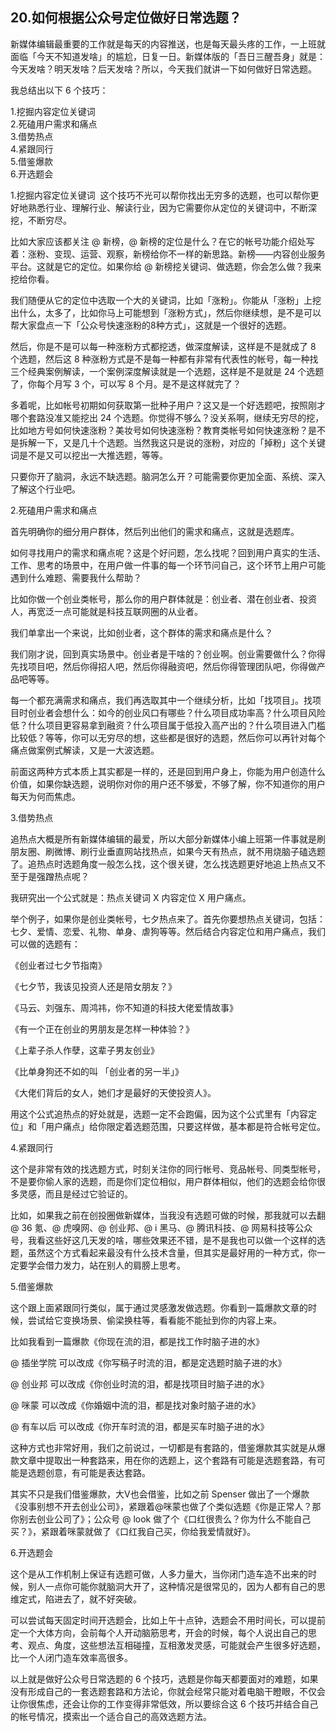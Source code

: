 ## 20.如何根据公众号定位做好日常选题？
新媒体编辑最重要的工作就是每天的内容推送，也是每天最头疼的工作，一上班就面临「今天不知道发啥」的尴尬，日复一日。新媒体版的「吾日三醒吾身」就是：今天发啥？明天发啥？后天发啥？所以，今天我们就讲一下如何做好日常选题。 


我总结出以下 6 个技巧：


1.挖掘内容定位关键词  
2.死磕用户需求和痛点  
3.借势热点  
4.紧跟同行  
5.借鉴爆款  
6.开选题会 


1.挖掘内容定位关键词 
这个技巧不光可以帮你找出无穷多的选题，也可以帮你更好地熟悉行业、理解行业、解读行业，因为它需要你从定位的关键词中，不断深挖，不断穷尽。


比如大家应该都关注 @ 新榜，@ 新榜的定位是什么？在它的帐号功能介绍处写着：涨粉、变现、运营、观察，新榜给你不一样的新思路。新榜——内容创业服务平台。这就是它的定位。如果你给 @ 新榜挖关键词、做选题，你会怎么做？我来挖给你看。


我们随便从它的定位中选取一个大的关键词，比如「涨粉」。你能从「涨粉」上挖出什么，太多了，比如你马上可能想到「涨粉方式」，然后你继续想，是不是可以帮大家盘点一下「公众号快速涨粉的8种方式」，这就是一个很好的选题。


然后，你是不是可以每一种涨粉方式都挖透，做深度解读，这样是不是就成了 8 个选题，然后这 8 种涨粉方式是不是每一种都有非常有代表性的帐号，每一种找三个经典案例解读，一个案例深度解读就是一个选题，这样是不是就是 24 个选题了，你每个月写 3 个，可以写 8 个月。是不是这样就完了？


多着呢，比如帐号初期如何获取第一批种子用户？这又是一个好选题吧，按照刚才哪个套路没准又能挖出 24 个选题。你觉得不够么？没关系啊，继续无穷尽的挖，比如地方号如何快速涨粉？美妆号如何快速涨粉？教育类帐号如何快速涨粉？是不是拆解一下，又是几十个选题。当然我这只是说的涨粉，对应的「掉粉」这个关键词是不是又可以挖出一大推选题，等等。


只要你开了脑洞，永远不缺选题。脑洞怎么开？可能需要你更加全面、系统、深入了解这个行业吧。


2.死磕用户需求和痛点


首先明确你的细分用户群体，然后列出他们的需求和痛点，这就是选题库。


如何寻找用户的需求和痛点呢？这是个好问题，怎么找呢？回到用户真实的生活、工作、思考的场景中，在用户做一件事的每一个环节问自己，这个环节上用户可能遇到什么难题、需要我什么帮助？


比如你做一个创业类帐号，那么你的用户群体就是：创业者、潜在创业者、投资人，再宽泛一点可能就是科技互联网圈的从业者。


我们单拿出一个来说，比如创业者，这个群体的需求和痛点是什么？


我们刚才说，回到真实场景中。创业者是干啥的？创业啊。创业需要做什么？你得先找项目吧，然后你得招人吧，然后你得融资吧，然后你得管理团队吧，你得做产品吧等等。


每一个都充满需求和痛点，我们再选取其中一个继续分析，比如「找项目」。找项目时创业者会想什么：如今的创业风口有哪些？什么项目成功率高？什么项目风险低？什么项目更容易拿到融资？什么项目属于低投入高产出的？什么项目进入门槛比较低？等等，你可以无穷尽的想，这些都是很好的选题，然后你可以再针对每个痛点做案例式解读，又是一大波选题。


前面这两种方式本质上其实都是一样的，还是回到用户身上，你能为用户创造什么价值，如果你缺选题，说明你对你的用户还不够爱，不够了解，你不知道你的用户每天为何而焦虑。


3.借势热点


追热点大概是所有新媒体编辑的最爱，所以大部分新媒体小编上班第一件事就是刷朋友圈、刷微博、刷行业垂直网站找热点，如果今天有热点，就不用烧脑子磕选题了。追热点时选题角度一般怎么找，这个很关键，怎么找选题更好地追上热点又不至于是强蹭热点呢？


我研究出一个公式就是：热点关键词 X 内容定位 X 用户痛点。


举个例子，如果你是创业类帐号，七夕热点来了。首先你要想热点关键词，包括：七夕、爱情、恋爱、礼物、单身、虐狗等等。然后结合内容定位和用户痛点，我们可以做的选题有：


《创业者过七夕节指南》


《七夕节，我该见投资人还是陪女朋友？》 


《马云、刘强东、周鸿祎，你不知道的科技大佬爱情故事》


《有一个正在创业的男朋友是怎样一种体验？》


《上辈子杀人作孽，这辈子男友创业》


《比单身狗还不如的叫 「创业者的另一半」》


《大佬们背后的女人，她们才是最好的天使投资人》。


用这个公式追热点的好处就是，选题一定不会跑偏，因为这个公式里有「内容定位」和「用户痛点」给你限定着选题范围，只要这样做，基本都是符合帐号定位。


4.紧跟同行


这个是非常有效的找选题方式，时刻关注你的同行帐号、竞品帐号、同类型帐号，不是要你偷人家的选题，而是你们定位相似，用户群体相似，他们的选题会给你很多灵感，而且是经过它验证的。


比如，如果我之前在创投圈做新媒体，当我没有选题可做的时候，那我就可以去翻 @ 36 氪、@ 虎嗅网、@ 创业邦、@ i 黑马、@ 腾讯科技、@ 网易科技等公众号，我看这些好这几天发的啥，哪些效果还不错，是不是我也可以做一个这样的选题，虽然这个方式看起来最没有什么技术含量，但其实是最好用的一种方式，你一定要学会借力发力，站在别人的肩膀上思考。


5.借鉴爆款


这个跟上面紧跟同行类似，属于通过灵感激发做选题。你看到一篇爆款文章的时候，尝试给它变换场景、偷梁换柱等，看看能不能扯到你的内容上来。


比如我看到一篇爆款《你现在流的泪，都是找工作时脑子进的水》 


@ 插坐学院 可以改成《你写稿子时流的泪，都是定选题时脑子进的水》


@ 创业邦 可以改成《你创业时流的泪，都是找项目时脑子进的水》


@ 咪蒙 可以改成《你婚姻中流的泪，都是找对象时脑子进的水》 


@ 有车以后 可以改成《你开车时流的泪，都是买车时脑子进的水》


这种方式也非常好用，我们之前说过，一切都是有套路的，借鉴爆款其实就是从爆款文章中提取出一种套路来，用在你的选题上，这个套路有可能是选题套路，有可能是选题创意，有可能是表达套路。


其实不只是我们借鉴爆款，大V也会借鉴，比如之前 Spenser 做出了一个爆款《没事别想不开去创业公司》，紧跟着@咪蒙也做了个类似选题《你是正常人？那你别去创业公司了》；公众号 @ look 做了个《口红很贵么？你为什么不能自己买？》，紧跟着咪蒙就做了《口红我自己买，你给我爱情就好》。


6.开选题会


这个是从工作机制上保证有选题可做，人多力量大，当你闭门造车造不出来的时候，别人一点你可能你就脑洞大开了，这种情况是很常见的，因为人都有自己的思维定式，陷进去了，就不好突破。 


可以尝试每天固定时间开选题会，比如上午十点钟，选题会不用时间长，可以提前定一个大体方向，会前每个人开动脑筋思考，开会的时候，每个人说出自己的思考、观点、角度，这些想法互相碰撞，互相激发灵感，可能就会产生很多好选题，比一个人闭门造车效率高很多。


以上就是做好公众号日常选题的 6 个技巧，选题是你每天都要面对的难题，如果没有形成自己的一套选题套路和方法论，你就会经常只能对着电脑干瞪眼，不仅会让你很焦虑，还会让你的工作变得非常低效，所以要综合这 6 个技巧并结合自己的帐号情况，摸索出一个适合自己的高效选题方法。

